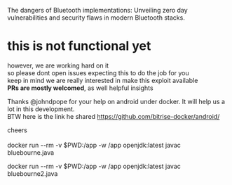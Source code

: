 The dangers of Bluetooth implementations: Unveiling zero day
vulnerabilities and security flaws in modern Bluetooth stacks.

# this is not functional yet

however, we are working hard on it <br>
so please dont open issues expecting this to do the job for you <br>
keep in mind we are really interested in make this exploit available <br>
<b>PRs are mostly welcomed</b>, as well helpful insights <br>

Thanks @johndpope for your help on android under docker. It will help us a lot in this development. <br>
BTW here is the link he shared https://github.com/bitrise-docker/android/ <br>

cheers <br>
<br>
docker run --rm -v $PWD:/app -w /app openjdk:latest javac bluebourne.java 

docker run --rm -v $PWD:/app -w /app openjdk:latest javac bluebourne2.java


